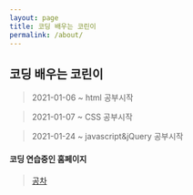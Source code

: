 ```yaml
---
layout: page
title: 코딩 배우는 코린이
permalink: /about/
---
```


## 코딩 배우는 코린이
>2021-01-06 ~ html 공부시작

>2021-01-07 ~ CSS 공부시작

>2021-01-24 ~ javascript&jQuery 공부시작

#### 코딩 연습중인 홈페이지
><a href="http://mangosmoothie.dothome.co.kr" target="_blank">공차</a>
